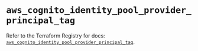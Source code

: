 # `aws_cognito_identity_pool_provider_principal_tag`

Refer to the Terraform Registry for docs: [`aws_cognito_identity_pool_provider_principal_tag`](https://registry.terraform.io/providers/hashicorp/aws/5.39.1/docs/resources/cognito_identity_pool_provider_principal_tag).
